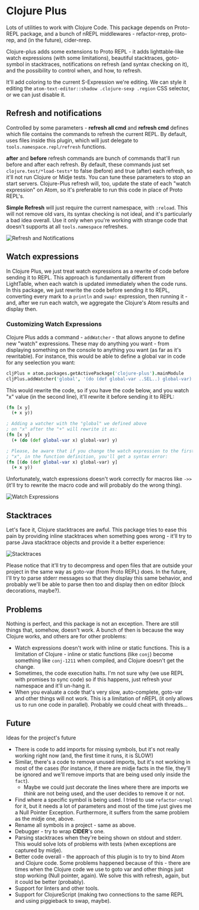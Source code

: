 # Clojure Plus

Lots of utilities to work with Clojure Code. This package depends on Proto-REPL package, and a bunch of nREPL middlewares - refactor-nrep, proto-rep, and (in the future), cider-nrep.

Clojure-plus adds some extensions to Proto REPL - it adds lighttable-like watch expressions (with some limitations), beautiful stacktraces, goto-symbol in stacktraces, notifications on refresh (and syntax checking on it), and the possibility to control when, and how, to refresh.

It'll add coloring to the current S-Expression we're editing. We can style it editing the `atom-text-editor::shadow .clojure-sexp .region` CSS selector, or we can just disable it.


## Refresh and notifications

Controlled by some parameters - **refresh all cmd** and **refresh cmd** defines which file contains the commands to refresh the current REPL. By default, uses files inside this plugin, which will just delegate to `tools.namespace.repl/refresh` functions.

**after** and **before** refresh commands are bunch of commands that'll run before and after each refresh. By default, these commands just set `clojure.test/*load-tests*` to false (before) and true (after) each refresh, so it'll not run Clojure or Midje tests. You can tune these parameters to stop an start servers. Clojure-Plus refresh will, too, update the state of each "watch expression" on Atom, so it's preferable to run this code in place of Proto REPL's.

**Simple Refresh** will just require the current namespace, with `:reload`. This will not remove old vars, its syntax checking is not ideal, and it's particularly a bad idea overall. Use it only when you're working with strange code that doesn't supports at all `tools.namespace` refreshes.

![Refresh and Notifications](https://raw.githubusercontent.com/mauricioszabo/clojure-plus/master/docs/refresh_notifications.gif)

## Watch expressions

In Clojure Plus, we just treat watch expressions as a rewrite of code before sending it to REPL. This approach is fundamentally different from LightTable, when each watch is updated immediately when the code runs. In this package, we just rewrite the code before sending it to REPL, converting every mark to a `println` and `swap!` expression, then running it - and, after we run each watch, we aggregate the Clojure's Atom results and display then.

### Customizing Watch Expressions

Clojure Plus adds a command - `addWatcher` - that allows anyone to define new "watch" expressions. These may do anything you want - from displaying something on the console to anything you want (as far as it's rewritable). For instance, this would be able to define a global var in code for any seelection you want:

```coffeescript
cljPlus = atom.packages.getActivePackage('clojure-plus').mainModule
cljPlus.addWatcher('global', '(do (def global-var ..SEL..) global-var)')
```

This would rewrite the code, so if you have the code below, and you watch "x" value (in the second line), it'll rewrite it before sending it to REPL:

```clojure
(fn [x y]
  (+ x y))

; Adding a watcher with the "global" we defined above
; on "x" after the "+" will rewrite it as:
(fn [x y]
  (+ (do (def global-var x) global-var) y)

; Please, be aware that if you change the watch expression to the first
; "x", in the function definition, you'll get a syntax error:
(fn [(do (def global-var x) global-var) y]
  (+ x y))
```

Unfortunately, watch expressions doesn't work correctly for macros like `->>` (it'll try to rewrite the macro code and will probably do the wrong thing).

![Watch Expressions](https://raw.githubusercontent.com/mauricioszabo/clojure-plus/master/docs/watches.gif)

## Stacktraces

Let's face it, Clojure stacktraces are awful. This package tries to ease this pain by providing inline stacktraces when something goes wrong - it'll try to parse Java stacktrace objects and provide it a better experience:

![Stacktraces](https://raw.githubusercontent.com/mauricioszabo/clojure-plus/master/docs/stacktrace.gif)

Please notice that it'll try to decompress and open files that are outside your project in the same way as goto-var (from Proto REPL) does. In the future, I'll try to parse stderr messages so that they display this same behavior, and probably we'll be able to parse then too and display then on editor (block decorations, maybe?).

## Problems

Nothing is perfect, and this package is not an exception. There are still things that, somehow, doesn't work. A bunch of then is because the way Clojure works, and others are for other problems:

* Watch expressions doesn't work with inline or static functions. This is a limitation of Clojure - inline or static functions (like `conj`) become something like `conj-1211` when compiled, and Clojure doesn't get the change.
* Sometimes, the code execution halts. I'm not sure why (we use REPL with promises to sync code) so if this happens, just refresh your namespace and it'll un-hang it.
* When you evaluate a code that's very slow, auto-complete, goto-var and other things will not work. This is a limitation of nREPL (it only allows us to run one code in parallel). Probably we could cheat with threads...

## Future
Ideas for the project's future

* There is code to add imports for missing symbols, but it's not really working right now (and, the first time it runs, it is SLOW!)
* Similar, there's a code to remove unused imports, but it's not working in most of the cases (for instance, if there are midje facts in the file, they'll be ignored and we'll remove imports that are being used only inside the `fact`).
  * Maybe we could just decorate the lines where there are imports we *think* are not being used, and the user decides to remove it or not.
* Find where a specific symbol is being used. I tried to use `refactor-nrepl` for it, but it needs a lot of parameters and most of the time just gives me a Null Pointer Exception. Furthermore, it suffers from the same problem as the midje one, above.
* Rename all symbols in a project - same as above.
* Debugger - try to wrap **CIDER**'s one.
* Parsing stacktraces when they're being shown on stdout and stderr. This would solve lots of problems with tests (when exceptions are captured by midje).
* Better code overall - the approach of this plugin is to try to bind Atom and Clojure code. Some problems happened because of this - there are times when the Clojure code we use to goto var and other things just stop working (Null pointer, again). We solve this with refresh, again, but it could be better (probably).
* Support for linters and other tools.
* Support for ClojureScript (making two connections to the same REPL and using piggieback to swap, maybe).
